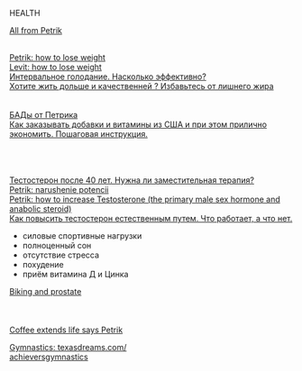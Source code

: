 HEALTH

[All from Petrik](https://www.youtube.com/results?search_query=%D0%A3%D0%BB%D1%8C%D1%82%D1%80%D0%B0%D1%81%D0%B0%D1%83%D0%BD%D0%B4+%D0%9F%D1%80%D0%BE&sp=EiG4AQHCARtDaElKcWI2YW85ak4xRUFSbGhqZ1lOTF8tVVk%253D)<br>
[]()<br>

[Petrik: how to lose weight](https://youtu.be/EX8Ib1I-bk4)<br>
[Levit:  how to lose weight](https://youtu.be/l9d-fIema4c)<br>
[Интервальное голодание. Насколько эффективно? ](https://www.youtube.com/watch?v=7G7XXpo0hhk&feature=youtu.be)<br>
[Хотите жить дольше и качественней ? Избавьтесь от лишнего жира](https://youtu.be/XZya0koDHGM)<br>
[]()<br>
[]()<br>
[БАДы от Петрика](https://youtu.be/yDxh1V_hEzA)<br>
[Как заказывать добавки и витамины из США и при этом прилично экономить. Пошаговая инструкция.](https://www.youtube.com/watch?v=qQyQ_axAtaY)<br>
[]()<br>
[]()<br>
[]()<br>


[Тестостерон после 40 лет. Нужна ли заместительная терапия?](https://www.youtube.com/watch?v=8p-gngL_Eos)<br>
[Petrik: narushenie potencii](https://youtu.be/lg2GGDFqGmc)<br>
[Petrik: how to increase Testosterone (the primary male sex hormone and anabolic steroid)](https://youtu.be/KTcKOwMX7ew)<br>
[Как повысить тестостерон естественным путем. Что работает, а что нет.](https://www.youtube.com/watch?v=KTcKOwMX7ew&feature=youtu.be)<br>
* силовые спортивные нагрузки
* полноценный сон
* отсутствие стресса
* похудение
* приём витамина Д и Цинка

[Biking and prostate](https://youtu.be/fUvmxQaWVbE)<br>
[]()<br>
[]()<br>
[]()<br>
[Coffee extends life says Petrik](https://youtu.be/SL0lvMzeLdo)<br>


[Gymnastics: texasdreams.com/](http://texasdreams.com/)<br>
[achieversgymnastics](https://www.achieversgymnastics.com/)<br>
[]()<br>
[]()<br>
[]()<br>
[]()<br>

[]()<br>

[]()<br>
[]()<br>
[]()<br>
[]()<br>
[]()<br>
[]()<br>
[]()<br>
[]()<br>
[]()<br>
[]()<br>
[]()<br>
[]()<br>
[]()<br>
[]()<br>
[]()<br>
[]()<br>
[]()<br>
[]()<br>

